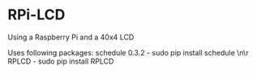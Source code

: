 # RPi-LCD
Using a Raspberry Pi and a 40x4 LCD


Uses following packages:
schedule 0.3.2 - sudo pip install schedule \n\r
RPLCD - sudo pip install RPLCD


